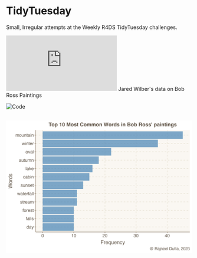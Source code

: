 # TidyTuesday
Small, Irregular attempts at the Weekly R4DS TidyTuesday challenges.


![2023-02-21](https://github.com/rfordatascience/tidytuesday/blob/master/data/2023/2023-02-21/readme.md) Jared Wilber's data on Bob Ross Paintings

![Code](2023_02_21_tidy_tuesday.Rmd)

![plot](Top10Words_BobRoss.png)
-----------------------------------------------------------------------------------------------------------------------------------------------------
